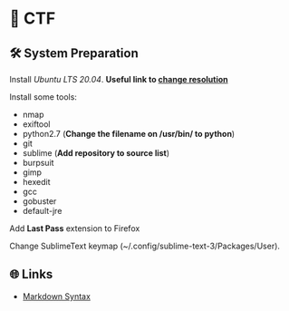 # 🚩 CTF

## 🛠 System Preparation

Install _Ubuntu LTS 20.04_. **Useful link to [change resolution](https://virtualizationreview.com/Blogs/virtual-Insider/2014/09/change-ubuntu-resolution-on-hyper-v-vm.aspx)**

Install some tools:
- nmap
- exiftool 
- python2.7 (**Change the filename on /usr/bin/ to python**)
- git
- sublime (**Add repository to source list**)
- burpsuit
- gimp
- hexedit
- gcc
- gobuster
- default-jre

Add **Last Pass** extension to Firefox

Change SublimeText keymap (\~/.config/sublime-text-3/Packages/User).

## 🌐 Links

- [Markdown Syntax](https://www.markdownguide.org/basic-syntax/)
